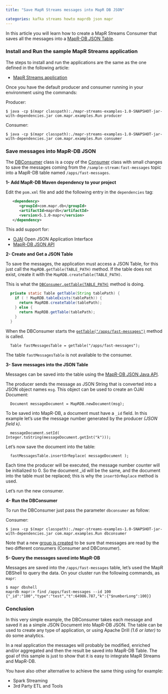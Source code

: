 ```yaml
---
title: "Save MapR Streams messages into MapR DB JSON"

categories: kafka streams howto maprdb json mapr
---
```


In this article you will learn how to create a MapR Streams Consumer that saves all the messages into a [MapR-DB JSON Table](http://maprdocs.mapr.com/51/#MapR-DB/JSON_DB/mapr_db_json_top.html).

<!-- truncate -->


### Install and Run the sample MapR Streams application

The steps to install and run the applications are the same as the one defined in the following article:

* [MapR Streams application](https://www.mapr.com/blog/getting-started-sample-programs-mapr-streams)

Once you have the default producer and consumer running in your environment using the commands:

Producer:

```
$ java -cp $(mapr classpath):./mapr-streams-examples-1.0-SNAPSHOT-jar-with-dependencies.jar com.mapr.examples.Run producer
```

Consumer:

```
$ java -cp $(mapr classpath):./mapr-streams-examples-1.0-SNAPSHOT-jar-with-dependencies.jar com.mapr.examples.Run consumer
```

### Save messages into MapR-DB JSON

The [DBConsumer](https://github.com/mapr-demos/mapr-streams-sample-programs/blob/master/src/main/java/com/mapr/examples/DBConsumer.java) class is a copy of the [Consumer](https://github.com/mapr-demos/mapr-streams-sample-programs/blob/master/src/main/java/com/mapr/examples/Consumer.java) class with small changes to save the messages coming from the `/sample-stream:fast-messages` topic into a MapR-DB table named `/apps/fast-messages`. 

**1- Add MapR-DB Maven dependency to your project**

Edit the `pom.xml` file and add the following entry in the `dependencies` tag:

```xml
   <dependency>
      <groupId>com.mapr.db</groupId>
      <artifactId>maprdb</artifactId>
      <version>5.1.0-mapr</version>
   </dependency>
```

This add support for:

* [OJAI](http://ojai.io/) Open JSON Application Interface
* [MapR-DB JSON API](http://maprdocs.mapr.com/51/#MapR-DB/JSON_DB/crud_with_maprdb_ojai_java_api.html) 

**2- Create and Get a JSON Table**

To save the messages, the application must access a JSON Table, for this just call the `MapRDB.getTable(TABLE_PATH)` method. If the table does not exist, create it with the `MapRDB.createTable(TABLE_PATH)`.

This is what the [`DBConsumer.getTable(TABLE_PATH)`](https://github.com/mapr-demos/mapr-streams-sample-programs/blob/master/src/main/java/com/mapr/examples/DBConsumer.java#L113-L119) method is doing.

```java
  private static Table getTable(String tablePath) {
    if ( ! MapRDB.tableExists(tablePath)) {
      return MapRDB.createTable(tablePath);
    } else {
      return MapRDB.getTable(tablePath);
    }
  }
```

When the DBConsumer starts the [`getTable("/apps/fast-messages")`](https://github.com/mapr-demos/mapr-streams-sample-programs/blob/master/src/main/java/com/mapr/examples/DBConsumer.java#L41) method is called.

```
  Table fastMessagesTable = getTable("/apps/fast-messages");
```

The table `fastMessagesTable` is not available to the consumer.


**3- Save messages into the JSON Table**

Messages can be saved into the table using the [MapR-DB JSON Java API](https://github.com/mapr-demos/mapr-streams-sample-programs/blob/master/src/main/java/com/mapr/examples/DBConsumer.java#L78-L81).

The producer sends the message as JSON String that is converted into a JSON object names `msg`. This object can be used to create an OJAI Document:

```
  Document messageDocument = MapRDB.newDocument(msg);
```

To be saved into MapR-DB, a document must have a `_id` field. In this example let’s use the message number generated by the producer *(JSON field `k`)*.

```
  messageDocument.setId( Integer.toString(messageDocument.getInt("k")));
```

Let’s now save the document into the table:

```
  fastMessagesTable.insertOrReplace( messageDocument );       
```

Each time the producer will be executed, the message number counter will be initialized to 0. So the document _id will be the same, and the document into the table must be replaced; this is why the `insertOrReplace` method is used.

Let’s run the new consumer.


**4- Run the DBConsumer**

To run the DBConsumer just pass the parameter `dbconsumer` as follow:

Consumer:

```
$ java -cp $(mapr classpath):./mapr-streams-examples-1.0-SNAPSHOT-jar-with-dependencies.jar com.mapr.examples.Run dbconsumer
```

Note that a new [group is created](https://github.com/mapr-demos/mapr-streams-sample-programs/blob/master/src/main/java/com/mapr/examples/DBConsumer.java#L48-L54) to be sure that messages are read by the two different consumers (Consumer and DBConsumer).

**5- Query the messages saved into MapR-DB**

Messages are saved into the `/apps/fast-messages` table, let’s used the MapR DBShell to query the data. On your cluster run the following commands, as `mapr`:

```
$ mapr dbshell
maprdb mapr:> find /apps/fast-messages --id 100
{"_id":"100","type":"test","t":64986.787,"k":{"$numberLong":100}}
```


### Conclusion

In this very simple example, the DBConsumer takes each message and saved it as a simple JSON Document into MapR-DB JSON. The table can be used to create any type of application, or using Apache Drill *(1.6 or later)* to do some analytics.

In a real application the messages will probably be modified, enriched and/or aggregated and then the result be saved into MapR-DB Table. The goal of this sample is just to show that it is easy to integrate MapR Streams and MapR-DB.

You have also other alternative to achieve the same thing using for example:

* Spark Streaming
* 3rd Party ETL and Tools

